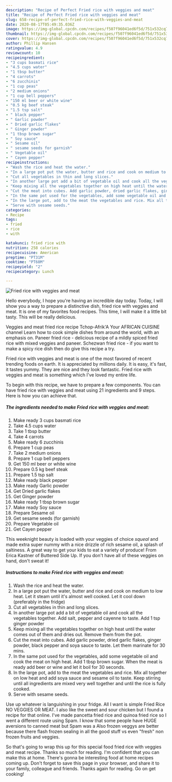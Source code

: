 ```yaml
---
description: "Recipe of Perfect Fried rice with veggies and meat"
title: "Recipe of Perfect Fried rice with veggies and meat"
slug: 658-recipe-of-perfect-fried-rice-with-veggies-and-meat
date: 2020-08-17T05:49:35.036Z
image: https://img-global.cpcdn.com/recipes/f507f96041ed6f5d/751x532cq70/fried-rice-with-veggies-and-meat-recipe-main-photo.jpg
thumbnail: https://img-global.cpcdn.com/recipes/f507f96041ed6f5d/751x532cq70/fried-rice-with-veggies-and-meat-recipe-main-photo.jpg
cover: https://img-global.cpcdn.com/recipes/f507f96041ed6f5d/751x532cq70/fried-rice-with-veggies-and-meat-recipe-main-photo.jpg
author: Phillip Hansen
ratingvalue: 4.9
reviewcount: 10
recipeingredient:
- "3 cups basmati rice"
- "4.5 cups water"
- "1 tbsp butter"
- "4 carrots"
- "6 zucchinis"
- "1 cup peas"
- "2 medium onions"
- "1 cup bell peppers"
- "150 ml beer or white wine"
- "0.5 kg beef steak"
- "1.5 tsp salt"
- " black pepper"
- " Garlic powder"
- " Dried garlic flakes"
- " Ginger powder"
- "1 tbsp brown sugar"
- " Soy sauce"
- " Sesame oil"
- " sesame seeds for garnish"
- " Vegetable oil"
- " Cayen pepper"
recipeinstructions:
- "Wash the rice and heat the water."
- "In a large pot put the water, butter and rice and cook on medium to low heat. Let it steam until it&#39;s almost well cooked. Let it cool down (preferably in the fridge)"
- "Cut all vegetables in thin and long slices."
- "In another large pot add a bit of vegetable oil and cook all the vegetables together. Add salt, pepper and cayenne to taste. Add 1 tsp ginger powder"
- "Keep mixing all the vegetables together on high heat until the water comes out of them and dries out. Remove them from the pot."
- "Cut the meat into cubes. Add garlic powder, dried garlic flakes, ginger powder, black pepper and soya sauce to taste. Let them marinate for 30 mins."
- "In the same pot used for the vegetables, add some vegetable oil and cook the meat on high heat. Add 1 tbsp brown sugar. When the meat is ready add beer or wine and let it boil for 30 seconds."
- "In the large pot, add to the meat the vegetables and rice. Mix all together on low heat and add soya sauce and sesame oil to taste. Keep stirring until all ingredients are mixed very well together and until the rice is fully cooked."
- "Serve with sesame seeds."
categories:
- Recipe
tags:
- fried
- rice
- with

katakunci: fried rice with 
nutrition: 258 calories
recipecuisine: American
preptime: "PT31M"
cooktime: "PT60M"
recipeyield: "2"
recipecategory: Lunch

---
```



![Fried rice with veggies and meat](https://img-global.cpcdn.com/recipes/f507f96041ed6f5d/751x532cq70/fried-rice-with-veggies-and-meat-recipe-main-photo.jpg)

Hello everybody, I hope you're having an incredible day today. Today, I will show you a way to prepare a distinctive dish, fried rice with veggies and meat. It is one of my favorites food recipes. This time, I will make it a little bit tasty. This will be really delicious.

Veggies and meat fried rice recipe Tchop-Afrik&#39;A Your AFRICAN CUISINE channel Learn how to cook simple dishes from around the world, with an emphasis on. Paneer fried rice - delicious recipe of a mildly spiced fried rice with mixed veggies and paneer. Schezwan fried rice - if you want to make a spicy rice dish then do give this recipe a try.

Fried rice with veggies and meat is one of the most favored of recent trending foods on earth. It is appreciated by millions daily. It is easy, it's fast, it tastes yummy. They are nice and they look fantastic. Fried rice with veggies and meat is something which I've loved my entire life.


To begin with this recipe, we have to prepare a few components. You can have fried rice with veggies and meat using 21 ingredients and 9 steps. Here is how you can achieve that.

<!--inarticleads1-->

##### The ingredients needed to make Fried rice with veggies and meat:

1. Make ready 3 cups basmati rice
1. Take 4.5 cups water
1. Take 1 tbsp butter
1. Take 4 carrots
1. Make ready 6 zucchinis
1. Prepare 1 cup peas
1. Take 2 medium onions
1. Prepare 1 cup bell peppers
1. Get 150 ml beer or white wine
1. Prepare 0.5 kg beef steak
1. Prepare 1.5 tsp salt
1. Make ready  black pepper
1. Make ready  Garlic powder
1. Get  Dried garlic flakes
1. Get  Ginger powder
1. Make ready 1 tbsp brown sugar
1. Make ready  Soy sauce
1. Prepare  Sesame oil
1. Get  sesame seeds (for garnish)
1. Prepare  Vegetable oil
1. Get  Cayen pepper


This weeknight beauty is loaded with your veggies of choice *squeal* and made extra super nummy with a nice drizzle of rich sesame oil, a splash of saltiness. A great way to get your kids to eat a variety of produce! From Erica Kastner of Buttered Side Up. If you don&#39;t have all of these veggies on hand, don&#39;t sweat it! 

<!--inarticleads2-->

##### Instructions to make Fried rice with veggies and meat:

1. Wash the rice and heat the water.
1. In a large pot put the water, butter and rice and cook on medium to low heat. Let it steam until it&#39;s almost well cooked. Let it cool down (preferably in the fridge)
1. Cut all vegetables in thin and long slices.
1. In another large pot add a bit of vegetable oil and cook all the vegetables together. Add salt, pepper and cayenne to taste. Add 1 tsp ginger powder
1. Keep mixing all the vegetables together on high heat until the water comes out of them and dries out. Remove them from the pot.
1. Cut the meat into cubes. Add garlic powder, dried garlic flakes, ginger powder, black pepper and soya sauce to taste. Let them marinate for 30 mins.
1. In the same pot used for the vegetables, add some vegetable oil and cook the meat on high heat. Add 1 tbsp brown sugar. When the meat is ready add beer or wine and let it boil for 30 seconds.
1. In the large pot, add to the meat the vegetables and rice. Mix all together on low heat and add soya sauce and sesame oil to taste. Keep stirring until all ingredients are mixed very well together and until the rice is fully cooked.
1. Serve with sesame seeds.


Use up whatever is languishing in your fridge. All I want is simple Fried Rice NO VEGGIES OR MEAT. I also like the sweet and sour chicken but I found a recipe for that online. I&#39;ve made pancetta fried rice and quinoa fried rice so I went a different route using Spam. I know that some people have HUGE aversions to canned meat but Spam was a Also frozen veggys are better because there flash frozen sealing in all the good stuff vs even &#34;fresh&#34; non frozen fruits and veggies. 

So that's going to wrap this up for this special food fried rice with veggies and meat recipe. Thanks so much for reading. I'm confident that you can make this at home. There's gonna be interesting food at home recipes coming up. Don't forget to save this page in your browser, and share it to your family, colleague and friends. Thanks again for reading. Go on get cooking!
